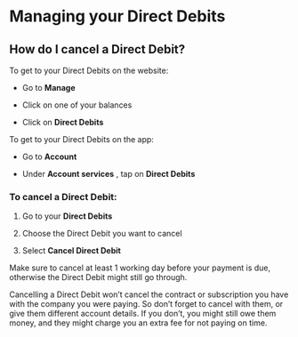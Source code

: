 # Managing your Direct Debits  
## How do I cancel a Direct Debit?  
To get to your Direct Debits on the website:

  * Go to **Manage**

  * Click on one of your balances

  * Click on **Direct Debits**




To get to your Direct Debits on the app:

  * Go to **Account**

  * Under **Account services** , tap on **Direct Debits**




### To cancel a Direct Debit:

  1. Go to your **Direct Debits**

  2. Choose the Direct Debit you want to cancel

  3. Select **Cancel Direct Debit**




Make sure to cancel at least 1 working day before your payment is due, otherwise the Direct Debit might still go through.

Cancelling a Direct Debit won’t cancel the contract or subscription you have with the company you were paying. So don’t forget to cancel with them, or give them different account details. If you don’t, you might still owe them money, and they might charge you an extra fee for not paying on time.